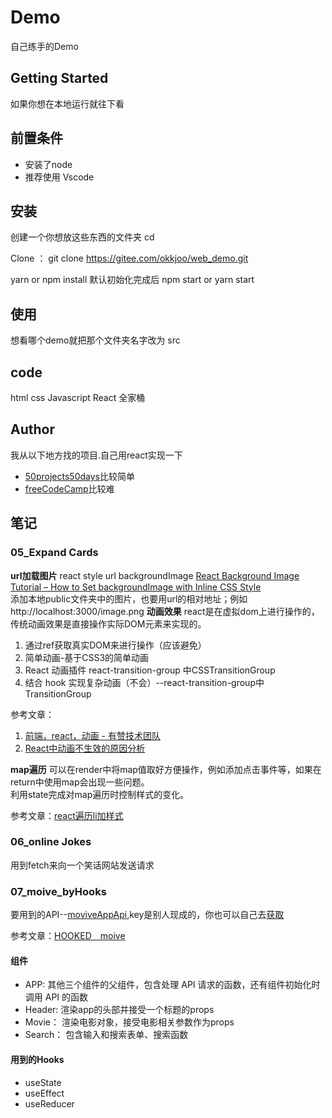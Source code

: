 # Demo
自己练手的Demo
## Getting Started
如果你想在本地运行就往下看
## 前置条件
- 安装了node
- 推荐使用 Vscode
## 安装
创建一个你想放这些东西的文件夹
cd <folder-name>

Clone ：
git clone https://gitee.com/okkjoo/web_demo.git

yarn or npm install
默认初始化完成后
npm start or yarn start
## 使用
想看哪个demo就把那个文件夹名字改为 src
## code
html
css
Javascript
React 全家桶

## Author
我从以下地方找的项目.自己用react实现一下
- [50projects50days](https://github.com/bradtraversy/50projects50days)比较简单
- [freeCodeCamp](https://chinese.freecodecamp.org/learn/front-end-libraries/#front-end-libraries-projects)比较难

## 笔记
### 05_Expand Cards
**url加载图片** 
react style url backgroundImage
[React Background Image Tutorial – How to Set backgroundImage with Inline CSS Style](https://www.freecodecamp.org/news/react-background-image-tutorial-how-to-set-backgroundimage-with-inline-css-style/)<br>
添加本地public文件夹中的图片，也要用url的相对地址；例如 http://localhost:3000/image.png
**动画效果**
react是在虚拟dom上进行操作的，传统动画效果是直接操作实际DOM元素来实现的。
1. 通过ref获取真实DOM来进行操作（应该避免）
2. 简单动画-基于CSS3的简单动画
3. React 动画插件 react-transition-group 中CSSTransitionGroup
4. 结合 hook 实现复杂动画（不会）--react-transition-group中TransitionGroup

参考文章：
1.  [前端，react，动画 - 有赞技术团队](https://tech.youzan.com/react-animations/)
2.  [React中动画不生效的原因分析](https://m.php.cn/article/406769.html)

**map遍历**
可以在render中将map值取好方便操作，例如添加点击事件等，如果在return中使用map会出现一些问题。<br>
利用state完成对map遍历时控制样式的变化。

参考文章：[react遍历li加样式](https://blog.csdn.net/knowledge_bird/article/details/88886731)

### 06_online Jokes 
用到fetch来向一个笑话网站发送请求

### 07_moive_byHooks
要用到的API--[moviveAppApi](http://www.omdbapi.com/),key是别人现成的，你也可以自己去[获取](http://www.omdbapi.com/apikey.aspx)

参考文章：[HOOKED＿moive](https://www.freecodecamp.org/news/how-to-build-a-movie-search-app-using-react-hooks-24eb72ddfaf7/)
#### 组件
- APP: 其他三个组件的父组件，包含处理 API 请求的函数，还有组件初始化时调用 API 的函数
- Header: 渲染app的头部并接受一个标题的props
- Movie： 渲染电影对象，接受电影相关参数作为props
- Search： 包含输入和搜索表单、搜索函数
#### 用到的Hooks
- useState
- useEffect
- useReducer
